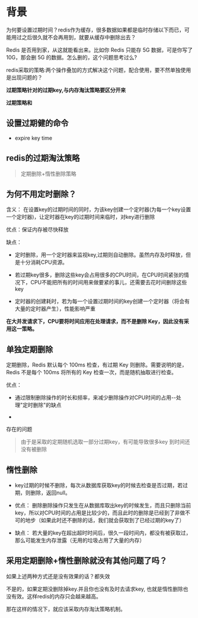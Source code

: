 # 背景

为何要设置过期时间？redis作为缓存，很多数据如果都是临时存储以下而已，可能用过之后很久就不会再用到，就要从缓存中删除出去？

Redis 是否用到家，从这就能看出来。比如你 Redis 只能存 5G 数据，可是你写了 10G，那会删 5G 的数据。怎么删的，这个问题思考过么?

redis采取的策略:两个操作叠加的方式解决这个问题，配合使用，要不然单独使用是出现问题的？

**过期策略针对的过期key,与内存淘汰策略要区分开来**


**过期策略和**

## 设置过期健的命令
- expire key time
 
## redis的过期淘汰策略 

> 定期删除+惰性删除策略

## 为何不用定时删除？

含义： 在设置key的过期时间的同时，为该key创建一个定时器(为每一个key设置一个定时器)，让定时器在key的过期时间来临时，对key进行删除

优点：保证内存被尽快释放

缺点：

- 定时删除，用一个定时器来监视key,过期则自动删除。虽然内存及时释放，但是十分消耗CPU资源。
    
- 若过期key很多，删除这些key会占用很多的CPU时间，在CPU时间紧张的情况下，CPU不能把所有的时间用来做要紧的事儿，还需要去花时间删除这些key

- 定时器的创建耗时，若为每一个设置过期时间的key创建一个定时器（将会有大量的定时器产生），性能影响严重

**在大并发请求下，CPU要将时间应用在处理请求，而不是删除 Key，因此没有采用这一策略。**

## 单独定期删除

定期删除，Redis 默认每个 100ms 检查，有过期 Key 则删除。需要说明的是，Redis 不是每个 100ms 将所有的 Key 检查一次，而是随机抽取进行检查。

优点： 
- 通过限制删除操作的时长和频率，来减少删除操作对CPU时间的占用--处理"定时删除"的缺点

- 
存在的问题
>由于是采取的定期随机选取一部分过期key，有可能导致很多key 到时间还没有被删除



## 惰性删除

- key过期的时候不删除，每次从数据库获取key的时候去检查是否过期，若过期，则删除，返回null。

- 优点： 删除删除操作只发生在从数据库取出key的时候发生，而且只删除当前key，所以对CPU时间的占用是比较少的，而且此时的删除是已经到了非做不可的地步（如果此时还不删除的话，我们就会获取到了已经过期的key了）

- 缺点： 若大量的key在超出超时时间后，很久一段时间内，都没有被获取过，那么可能发生内存泄露（无用的垃圾占用了大量的内存）


## 采用定期删除+惰性删除就没有其他问题了吗？

如果上述两种方式还是没有效果的话？都失效

不是的，如果定期没删除掉key.并且你也没有及时去请求key, 也就是惰性删除也没有效。这样redis的内存只会越来越高。

那在这样的情况下，就应该采取内存淘汰策略机制。

[](https://github.com/wabc1994/InterviewRecord/blob/master/Redis_learning/内存淘汰策略.md)
